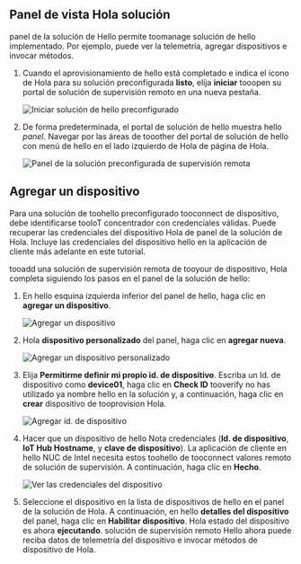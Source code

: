 ## <a name="view-hello-solution-dashboard"></a>Panel de vista Hola solución

panel de la solución de Hello permite toomanage solución de hello implementado. Por ejemplo, puede ver la telemetría, agregar dispositivos e invocar métodos.

1. Cuando el aprovisionamiento de hello está completado e indica el icono de Hola para su solución preconfigurada **listo**, elija **iniciar** tooopen su portal de solución de supervisión remoto en una nueva pestaña.

    ![Iniciar solución de hello preconfigurado][img-launch-solution]

1. De forma predeterminada, el portal de solución de hello muestra hello *panel*. Navegar por las áreas de tooother del portal de solución de hello con menú de hello en el lado izquierdo de Hola de página de Hola.

    ![Panel de la solución preconfigurada de supervisión remota][img-menu]

## <a name="add-a-device"></a>Agregar un dispositivo

Para una solución de toohello preconfigurado tooconnect de dispositivo, debe identificarse tooIoT concentrador con credenciales válidas. Puede recuperar las credenciales del dispositivo Hola de panel de la solución de Hola. Incluye las credenciales del dispositivo hello en la aplicación de cliente más adelante en este tutorial.

tooadd una solución de supervisión remota de tooyour de dispositivo, Hola completa siguiendo los pasos en el panel de la solución de hello:

1. En hello esquina izquierda inferior del panel de hello, haga clic en **agregar un dispositivo**.

   ![Agregar un dispositivo][1]

1. Hola **dispositivo personalizado** del panel, haga clic en **agregar nueva**.

   ![Agregar un dispositivo personalizado][2]

1. Elija **Permitirme definir mi propio id. de dispositivo**. Escriba un Id. de dispositivo como **device01**, haga clic en **Check ID** tooverify no has utilizado ya nombre hello en la solución y, a continuación, haga clic en **crear** dispositivo de tooprovision Hola.

   ![Agregar id. de dispositivo][3]

1. Hacer que un dispositivo de hello Nota credenciales (**Id. de dispositivo**, **IoT Hub Hostname**, y **clave de dispositivo**). La aplicación de cliente en hello NUC de Intel necesita estos toohello de tooconnect valores remoto de solución de supervisión. A continuación, haga clic en **Hecho**.

    ![Ver las credenciales del dispositivo][4]

1. Seleccione el dispositivo en la lista de dispositivos de hello en el panel de la solución de Hola. A continuación, en hello **detalles del dispositivo** del panel, haga clic en **Habilitar dispositivo**. Hola estado del dispositivo es ahora **ejecutando**. solución de supervisión remoto Hello ahora puede reciba datos de telemetría del dispositivo e invocar métodos de dispositivo de Hola.

[img-launch-solution]: media/iot-suite-gateway-kit-view-solution/launch.png
[img-menu]: media/iot-suite-gateway-kit-view-solution/menu.png
[1]: media/iot-suite-gateway-kit-view-solution/suite0.png
[2]: media/iot-suite-gateway-kit-view-solution/suite1.png
[3]: media/iot-suite-gateway-kit-view-solution/suite2.png
[4]: media/iot-suite-gateway-kit-view-solution/suite3.png